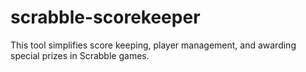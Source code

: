 # scrabble-scorekeeper
This tool simplifies score keeping, player management, and awarding special prizes in Scrabble games.
